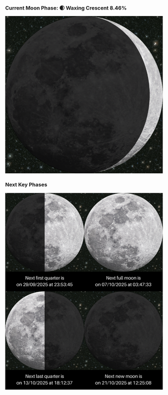 ### Current Moon Phase: 🌒 Waxing Crescent 8.46%
![Moon Phase](moonphase.png)
### Next Key Phases
![Gallery](gallery.png)
